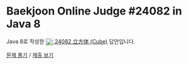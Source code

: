 # Baekjoon Online Judge #24082 in Java 8
Java 8로 작성한 [<img src="https://static.solved.ac/tier_small/1.svg" height="20" align="center">
24082 立方体 (Cube)](https://www.acmicpc.net/problem/24082) 답안입니다.

[문제 풀기](https://www.acmicpc.net/problem/24082) /
[제출 보기](https://www.acmicpc.net/source/87108512)
